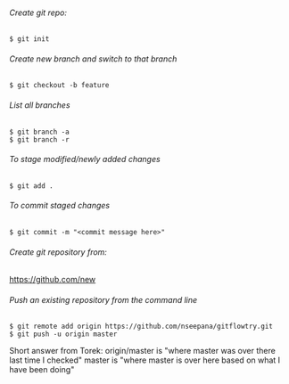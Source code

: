 ###### Create git repo:
```
$ git init
```
###### Create new branch and switch to that branch
```
$ git checkout -b feature
```
###### List all branches
```
$ git branch -a
$ git branch -r
```
###### To stage modified/newly added changes
```
$ git add .
```

###### To commit staged changes
```
$ git commit -m "<commit message here>"
```

###### Create git repository from:
https://github.com/new


###### Push an existing repository from the command line
```
$ git remote add origin https://github.com/nseepana/gitflowtry.git
$ git push -u origin master
```

Short answer from Torek:
origin/master is "where master was over there last time I checked"
master is "where master is over here based on what I have been doing"
